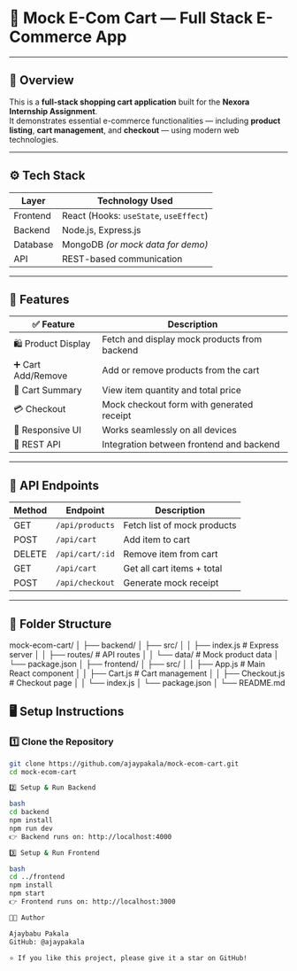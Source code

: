 # 🛒 Mock E-Com Cart — Full Stack E-Commerce App

---

## 📘 Overview

This is a **full-stack shopping cart application** built for the **Nexora Internship Assignment**.  
It demonstrates essential e-commerce functionalities — including **product listing**, **cart management**, and **checkout** — using modern web technologies.

---

## ⚙️ Tech Stack

| Layer     | Technology Used                         |
|------------|------------------------------------------|
| Frontend   | React (Hooks: `useState`, `useEffect`)  |
| Backend    | Node.js, Express.js                     |
| Database   | MongoDB *(or mock data for demo)*       |
| API        | REST-based communication                |

---

## 🚀 Features

| ✅ Feature | Description |
|------------|-------------|
| 🛍️ Product Display | Fetch and display mock products from backend |
| ➕ Cart Add/Remove | Add or remove products from the cart |
| 🧮 Cart Summary | View item quantity and total price |
| 💳 Checkout | Mock checkout form with generated receipt |
| 📱 Responsive UI | Works seamlessly on all devices |
| 🔗 REST API | Integration between frontend and backend |

---

## 🧠 API Endpoints

| Method | Endpoint          | Description                  |
|--------|-------------------|------------------------------|
| GET    | `/api/products`   | Fetch list of mock products  |
| POST   | `/api/cart`       | Add item to cart             |
| DELETE | `/api/cart/:id`   | Remove item from cart        |
| GET    | `/api/cart`       | Get all cart items + total   |
| POST   | `/api/checkout`   | Generate mock receipt        |

---

## 🧩 Folder Structure

mock-ecom-cart/
│
├── backend/
│ ├── src/
│ │ ├── index.js # Express server
│ │ ├── routes/ # API routes
│ │ └── data/ # Mock product data
│ └── package.json
│
├── frontend/
│ ├── src/
│ │ ├── App.js # Main React component
│ │ ├── Cart.js # Cart management
│ │ ├── Checkout.js # Checkout page
│ │ └── index.js
│ └── package.json
│
└── README.md


## 🖥️ Setup Instructions

### 1️⃣ Clone the Repository

```bash
git clone https://github.com/ajaypakala/mock-ecom-cart.git
cd mock-ecom-cart

2️⃣ Setup & Run Backend

bash
cd backend
npm install
npm run dev
👉 Backend runs on: http://localhost:4000

3️⃣ Setup & Run Frontend

bash
cd ../frontend
npm install
npm start
👉 Frontend runs on: http://localhost:3000

👨‍💻 Author

Ajaybabu Pakala
GitHub: @ajaypakala

⭐ If you like this project, please give it a star on GitHub!